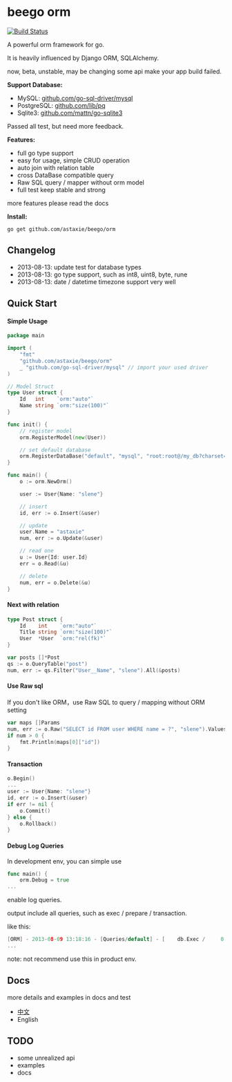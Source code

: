 # beego orm

[![Build Status](https://drone.io/github.com/astaxie/beego/status.png)](https://drone.io/github.com/astaxie/beego/latest)

A powerful orm framework for go.

It is heavily influenced by Django ORM, SQLAlchemy.

now, beta, unstable, may be changing some api make your app build failed.

**Support Database:**

* MySQL: [github.com/go-sql-driver/mysql](https://github.com/go-sql-driver/mysql)
* PostgreSQL: [github.com/lib/pq](https://github.com/lib/pq)
* Sqlite3: [github.com/mattn/go-sqlite3](https://github.com/mattn/go-sqlite3)

Passed all test, but need more feedback.

**Features:**

* full go type support
* easy for usage, simple CRUD operation
* auto join with relation table
* cross DataBase compatible query
* Raw SQL query / mapper without orm model
* full test keep stable and strong

more features please read the docs

**Install:**

	go get github.com/astaxie/beego/orm

## Changelog

* 2013-08-13: update test for database types
* 2013-08-13: go type support, such as int8, uint8, byte, rune
* 2013-08-13: date / datetime timezone support very well

## Quick Start

#### Simple Usage

```go
package main

import (
	"fmt"
	"github.com/astaxie/beego/orm"
	_ "github.com/go-sql-driver/mysql" // import your used driver
)

// Model Struct
type User struct {
	Id   int    `orm:"auto"`
	Name string `orm:"size(100)"`
}

func init() {
	// register model
	orm.RegisterModel(new(User))

	// set default database
	orm.RegisterDataBase("default", "mysql", "root:root@/my_db?charset=utf8", 30)
}

func main() {
	o := orm.NewOrm()

	user := User{Name: "slene"}

	// insert
	id, err := o.Insert(&user)

	// update
	user.Name = "astaxie"
	num, err := o.Update(&user)

	// read one
	u := User{Id: user.Id}
	err = o.Read(&u)

	// delete
	num, err = o.Delete(&u)	
}
```

#### Next with relation

```go
type Post struct {
	Id    int    `orm:"auto"`
	Title string `orm:"size(100)"`
	User  *User  `orm:"rel(fk)"`
}

var posts []*Post
qs := o.QueryTable("post")
num, err := qs.Filter("User__Name", "slene").All(&posts)
```

#### Use Raw sql

If you don't like ORM，use Raw SQL to query / mapping without ORM setting

```go
var maps []Params
num, err := o.Raw("SELECT id FROM user WHERE name = ?", "slene").Values(&maps)
if num > 0 {
	fmt.Println(maps[0]["id"])
}
```

#### Transaction

```go
o.Begin()
...
user := User{Name: "slene"}
id, err := o.Insert(&user)
if err != nil {
	o.Commit()
} else {
	o.Rollback()
}

```

#### Debug Log Queries

In development env, you can simple use

```go
func main() {
	orm.Debug = true
...
```

enable log queries.

output include all queries, such as exec / prepare / transaction.

like this:

```go
[ORM] - 2013-08-09 13:18:16 - [Queries/default] - [    db.Exec /     0.4ms] - [INSERT INTO `user` (`name`) VALUES (?)] - `slene`
...
```

note: not recommend use this in product env.

## Docs

more details and examples in docs and test

* [中文](docs/zh)
* English

## TODO
- some unrealized api
- examples
- docs
